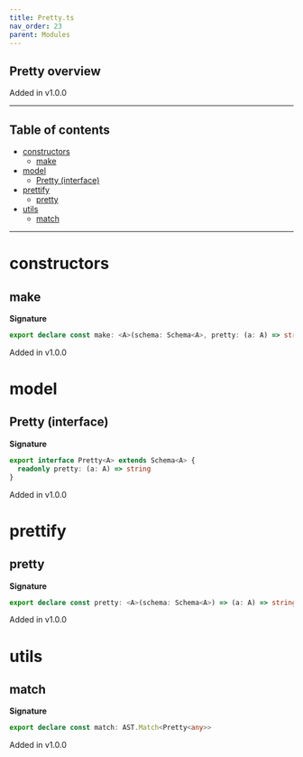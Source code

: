 ```yaml
---
title: Pretty.ts
nav_order: 23
parent: Modules
---
```


## Pretty overview

Added in v1.0.0

---

<h2 class="text-delta">Table of contents</h2>

- [constructors](#constructors)
  - [make](#make)
- [model](#model)
  - [Pretty (interface)](#pretty-interface)
- [prettify](#prettify)
  - [pretty](#pretty)
- [utils](#utils)
  - [match](#match)

---

# constructors

## make

**Signature**

```ts
export declare const make: <A>(schema: Schema<A>, pretty: (a: A) => string) => Pretty<A>
```

Added in v1.0.0

# model

## Pretty (interface)

**Signature**

```ts
export interface Pretty<A> extends Schema<A> {
  readonly pretty: (a: A) => string
}
```

Added in v1.0.0

# prettify

## pretty

**Signature**

```ts
export declare const pretty: <A>(schema: Schema<A>) => (a: A) => string
```

Added in v1.0.0

# utils

## match

**Signature**

```ts
export declare const match: AST.Match<Pretty<any>>
```

Added in v1.0.0
